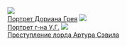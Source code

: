 ![](/books/prose_classic/Оскар%20Уайльд/Портрет%20Дориана%20Грея.jpg)  
[Портрет Дориана Грея](/books/prose_classic/Оскар%20Уайльд/Портрет%20Дориана%20Грея)
![](/books/prose_classic/Оскар%20Уайльд/Портрет%20г-на%20У.Г..jpg)  
[Портрет г-на У.Г.](/books/prose_classic/Оскар%20Уайльд/Портрет%20г-на%20У.Г.)
![](/books/prose_classic/Оскар%20Уайльд/Преступление%20лорда%20Артура%20Сэвила.jpg)  
[Преступление лорда Артура Сэвила](/books/prose_classic/Оскар%20Уайльд/Преступление%20лорда%20Артура%20Сэвила)